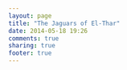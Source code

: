 ```yaml
---
layout: page
title: "The Jaguars of El-Thar"
date: 2014-05-18 19:26
comments: true
sharing: true
footer: true
---
```

